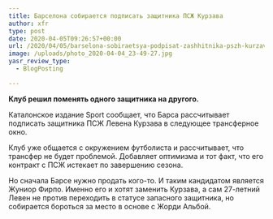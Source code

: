 ```yaml
---
title: Барселона собирается подписать защитника ПСЖ Курзава
author: xfr
type: post
date: 2020-04-05T09:26:57+00:00
url: /2020/04/05/barselona-sobiraetsya-podpisat-zashhitnika-pszh-kurzava/
image: /uploads/photo_2020-04-04_23-49-27.jpg
yasr_review_type:
  - BlogPosting

---
```

**Клуб решил поменять одного защитника на другого.**

Каталонское издание Sport сообщает, что Барса рассчитывает подписать защитника ПСЖ Левена Курзава в следующее трансферное окно.

Клуб уже общается с окружением футболиста и рассчитывает, что трансфер не будет проблемой. Добавляет оптимизма и тот факт, что его контракт с ПСЖ истекает по завершению сезона.

Но сначала Барсе нужно продать кого-то. И таким кандидатом является Жуниор Фирпо. Именно его и хотят заменить Курзава, а сам 27-летний Левен не против переходить в статусе запасного защитника, но собирается бороться за место в основе с Жорди Альбой.